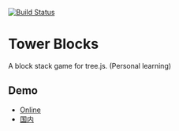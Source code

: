 [![Build Status](https://travis-ci.org/DavidKk/tower-blocks.svg?branch=master)](https://travis-ci.org/DavidKk/tower-blocks)

# Tower Blocks

A block stack game for tree.js. (Personal learning)

## Demo

- [Online](https://davidkk.github.io/tower-blocks/)
- [国内](http://david.gitee.io/tower-blocks/)
